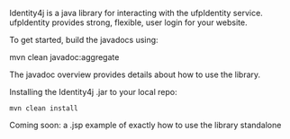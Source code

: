 Identity4j is a java library for interacting with the ufpIdentity service. ufpIdentity provides strong, flexible, user login for your website. 

To get started, build the javadocs using:

   mvn clean javadoc:aggregate

The javadoc overview provides details about how to use the library.

Installing the Identity4j .jar to your local repo:

    mvn clean install

Coming soon: a .jsp example of exactly how to use the library standalone

